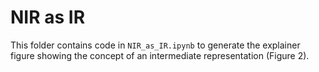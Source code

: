 # NIR as IR

This folder contains code in `NIR_as_IR.ipynb` to generate the explainer figure showing the concept of an intermediate representation (Figure 2).
